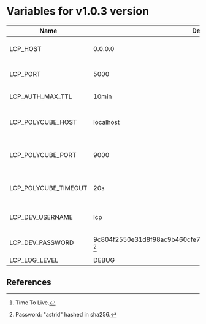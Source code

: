 # Variables for v1.0.3 version

Name                    | Default value                                                         | Meaning
------------------------|-----------------------------------------------------------------------|--------
LCP_HOST                | 0.0.0.0                                                               | IP address to accept requests.
LCP_PORT                | 5000                                                                  | TCP port to accept requests.
LCP_AUTH_MAX_TTL        | 10min                                                                 | Max TTL [^1] for authentication.
LCP_POLYCUBE_HOST       | localhost                                                             | IP address to contact the [Polycube](https://github.com/polycube-network/polycube) installation.
LCP_POLYCUBE_PORT       | 9000                                                                  | Port address to contact the Polycube installation.
LCP_POLYCUBE_TIMEOUT    | 20s                                                                   | Timeout for the connection to Polycube.
LCP_DEV_USERNAME        | lcp                                                                   | Authorized username for development.
LCP_DEV_PASSWORD        | 9c804f2550e31d8f98ac9b460cfe7fbfc676c5e4452a261a2899a1ea168c0a50 [^2] | Authorized password for development.
LCP_LOG_LEVEL           | DEBUG                                                                 | Log level.

## References

[^1]: Time To Live.

[^2]: Password: "astrid" hashed in sha256.
